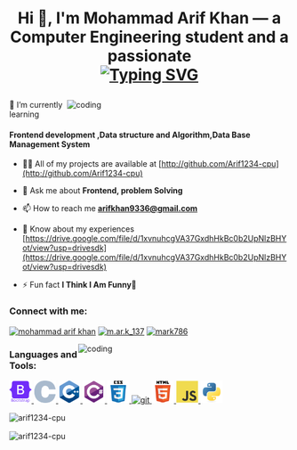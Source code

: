  
<h1 align="center">

  Hi 👋, I'm Mohammad Arif Khan — a Computer Engineering student and a passionate  
 [![Typing SVG](https://readme-typing-svg.herokuapp.com?size=22&color=00C7FF&center=true&vCenter=true&width=200&lines=Coder;Programmer;Web+Developer;ML+Enthusiast)](https://git.io/typing-svg)

</h1>

 

<img align="right" alt="coding" width="400" margin="100px" src="https://user-images.githubusercontent.com/55389276/140866485-8fb1c876-9a8f-4d6a-98dc-08c4981eaf70.gif">
 🌱 I’m currently learning <h4>Frontend development ,Data structure and Algorithm,Data Base Management System </h4>

- 👨‍💻 All of my projects are available at [http://github.com/Arif1234-cpu](http://github.com/Arif1234-cpu)

- 💬 Ask me about **Frontend, problem Solving**

- 📫 How to reach me **arifkhan9336@gmail.com**

- 📄 Know about my experiences [https://drive.google.com/file/d/1xvnuhcgVA37GxdhHkBc0b2UpNlzBHYot/view?usp=drivesdk](https://drive.google.com/file/d/1xvnuhcgVA37GxdhHkBc0b2UpNlzBHYot/view?usp=drivesdk)

- ⚡ Fun fact **I Think I Am Funny🥰**
 
<h3 align="left">Connect with me:</h3>
<p align="left">
<a href="https://linkedin.com/in/mohammad arif khan" target="blank"><img align="center" src="https://raw.githubusercontent.com/rahuldkjain/github-profile-readme-generator/master/src/images/icons/Social/linked-in-alt.svg" alt="mohammad arif khan" height="30" width="40" /></a>
<a href="https://instagram.com/m.ar.k_137" target="blank"><img align="center" src="https://raw.githubusercontent.com/rahuldkjain/github-profile-readme-generator/master/src/images/icons/Social/instagram.svg" alt="m.ar.k_137" height="30" width="40" /></a>
<a href="https://www.leetcode.com/mark786" target="blank"><img align="center" src="https://raw.githubusercontent.com/rahuldkjain/github-profile-readme-generator/master/src/images/icons/Social/leet-code.svg" alt="mark786" height="30" width="40" /></a>
</p>
<img align="right" alt="coding" width="380" src="https://media.giphy.com/media/v1.Y2lkPTc5MGI3NjExb3lnZmN6d3NnNG5uYnR5dHZoanlnMTM1OThxNjkwdmppM29kY292cyZlcD12MV9naWZzX3NlYXJjaCZjdD1n/xT9IgzoKnwFNmISR8I/giphy.gif">

<h3 align="left">Languages and Tools:</h3> 
<p align="left"> <a href="https://getbootstrap.com" target="_blank" rel="noreferrer"> <img src="https://raw.githubusercontent.com/devicons/devicon/master/icons/bootstrap/bootstrap-plain-wordmark.svg" alt="bootstrap" width="40" height="40"/> </a> <a href="https://www.cprogramming.com/" target="_blank" rel="noreferrer"> <img src="https://raw.githubusercontent.com/devicons/devicon/master/icons/c/c-original.svg" alt="c" width="40" height="40"/> </a> <a href="https://www.w3schools.com/cpp/" target="_blank" rel="noreferrer"> <img src="https://raw.githubusercontent.com/devicons/devicon/master/icons/cplusplus/cplusplus-original.svg" alt="cplusplus" width="40" height="40"/> </a> <a href="https://www.w3schools.com/cs/" target="_blank" rel="noreferrer"> <img src="https://raw.githubusercontent.com/devicons/devicon/master/icons/csharp/csharp-original.svg" alt="csharp" width="40" height="40"/> </a> <a href="https://www.w3schools.com/css/" target="_blank" rel="noreferrer">   <img src="https://raw.githubusercontent.com/devicons/devicon/master/icons/css3/css3-original-wordmark.svg" alt="css3" width="40" height="40"/> </a>  <a href="https://git-scm.com/" target="_blank" rel="noreferrer"> <img src="https://www.vectorlogo.zone/logos/git-scm/git-scm-icon.svg" alt="git" width="40" height="40"/> </a>  <a href="https://www.w3.org/html/" target="_blank" rel="noreferrer"> <img src="https://raw.githubusercontent.com/devicons/devicon/master/icons/html5/html5-original-wordmark.svg" alt="html5" width="40" height="40"/> </a>  <a href="https://developer.mozilla.org/en-US/docs/Web/JavaScript" target="_blank" rel="noreferrer"> <img src="https://raw.githubusercontent.com/devicons/devicon/master/icons/javascript/javascript-original.svg" alt="javascript" width="40" height="40"/> </a> <a href="https://www.python.org" target="_blank" rel="noreferrer"> <img src="https://raw.githubusercontent.com/devicons/devicon/master/icons/python/python-original.svg" alt="python" width="40" height="40"/> </a> </p>

<p><img align="center" src="https://github-readme-stats.vercel.app/api/top-langs?username=arif1234-cpu&show_icons=true&locale=en&layout=compact" alt="arif1234-cpu" /></p>

<p><img align="center" src="https://github-readme-streak-stats.herokuapp.com/?user=arif1234-cpu&" alt="arif1234-cpu" /></p>


